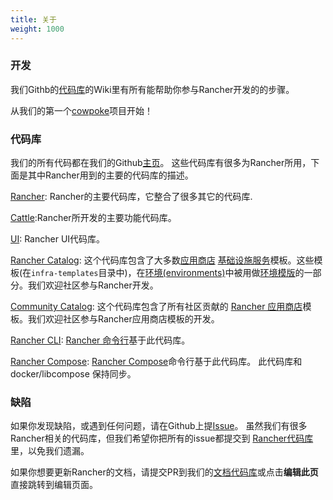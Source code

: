 ```yaml
---
title: 关于
weight: 1000
---
```


### 开发

我们Githb的[代码库](https://github.com/rancher/rancher)的Wiki里有所有能帮助你参与Rancher开发的的步骤。

从我们的第一个[cowpoke](https://github.com/rancher/rancher/wiki/Cowpoke-1:-Getting-Started-with-Rancher)项目开始！

### 代码库

我们的所有代码都在我们的Github[主页](https://github.com/rancher)。 这些代码库有很多为Rancher所用，下面是其中Rancher用到的主要的代码库的描述。

[Rancher](https://github.com/rancher/rancher): Rancher的主要代码库，它整合了很多其它的代码库.

[Cattle](https://github.com/rancher/cattle):Rancher所开发的主要功能代码库。

[UI](https://github.com/rancher/ui): Rancher UI代码库。

[Rancher Catalog](https://github.com/rancher/rancher-catalog): 这个代码库包含了大多数[应用商店](/docs/rancher/v1.x/cn/catalog) [基础设施服务](/docs/rancher/v1.x/cn/rancher-services/)模板。这些模板(在`infra-templates`目录中)，在[环境(environments)](/docs/rancher/v1.x/cn/configuration/environments/)中被用做[环境模版](/docs/rancher/v1.x/cn/configuration/environments/#什么是环境模版)的一部分。我们欢迎社区参与Rancher开发。

[Community Catalog](https://github.com/rancher/community-catalog): 这个代码库包含了所有社区贡献的 [Rancher 应用商店](/docs/rancher/v1.x/cn/catalog)模板。我们欢迎社区参与Rancher应用商店模板的开发。

[Rancher CLI](https://github.com/rancher/cli): [Rancher 命令行](/docs/rancher/v1.x/cn/infrastructure/cli/)基于此代码库。

[Rancher Compose](https://github.com/rancher/rancher-compose): [Rancher Compose](/docs/rancher/v1.x/cn/infrastructure/cattle/rancher-compose/)命令行基于此代码库。 此代码库和 docker/libcompose 保持同步。

### 缺陷

如果你发现缺陷，或遇到任何问题，请在Github上提[Issue](https://github.com/rancher/rancher/issues/new)。 虽然我们有很多Rancher相关的代码库，但我们希望你把所有的issue都提交到 [Rancher代码库](https://github.com/rancher/rancher)里，以免我们遗漏。

如果你想要更新Rancher的文档，请提交PR到我们的[文档代码库](https://github.com/loganhz/loganhz.github.io)或点击**编辑此页**直接跳转到编辑页面。
<br>
